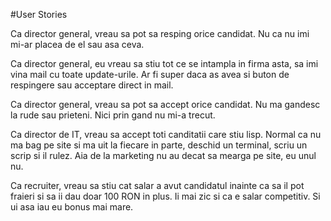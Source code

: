 #User Stories

Ca director general, vreau sa pot sa resping orice candidat. Nu ca nu imi mi-ar
placea de el sau asa ceva.

Ca director general, eu vreau sa stiu tot ce se intampla in firma asta, sa imi
vina mail cu toate update-urile. Ar fi super daca as avea si buton de
respingere sau acceptare direct in mail.

Ca director general, vreau sa pot sa accept orice candidat. Nu ma gandesc la
rude sau prieteni. Nici prin gand nu mi-a trecut.

Ca director de IT, vreau sa accept toti canditatii care stiu lisp. Normal ca nu
ma bag pe site si ma uit la fiecare in parte, deschid un terminal, scriu un 
scrip si il rulez. Aia de la marketing nu au decat sa mearga pe site, eu unul
nu.

Ca recruiter, vreau sa stiu cat salar a avut candidatul inainte ca sa il pot
fraieri si sa ii dau doar 100 RON in plus. Ii mai zic si ca e salar competitiv.
Si ui asa iau eu bonus mai mare.
